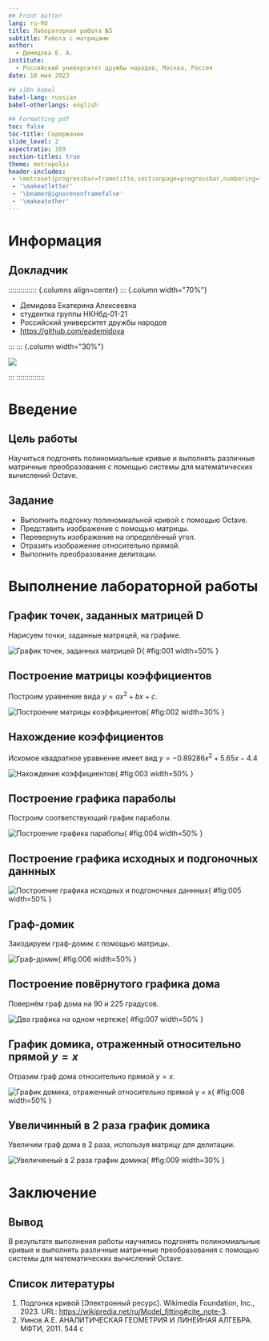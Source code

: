 ```yaml
---
## Front matter
lang: ru-RU
title: Лабораторная работа №5
subtitle: Работа с матрицами
author:
  - Демидова Е. А.
institute:
  - Российский университет дружбы народов, Москва, Россия
date: 18 мая 2023

## i18n babel
babel-lang: russian
babel-otherlangs: english

## Formatting pdf
toc: false
toc-title: Содержание
slide_level: 2
aspectratio: 169
section-titles: true
theme: metropolis
header-includes:
 - \metroset{progressbar=frametitle,sectionpage=progressbar,numbering=fraction}
 - '\makeatletter'
 - '\beamer@ignorenonframefalse'
 - '\makeatother'
---
```


# Информация

## Докладчик

:::::::::::::: {.columns align=center}
::: {.column width="70%"}

  * Демидова Екатерина Алексеевна
  * студентка группы НКНбд-01-21
  * Российский университет дружбы народов
  * <https://github.com/eademidova>

:::
::: {.column width="30%"}

![](./image/ava.jpg)

:::
::::::::::::::

# Введение

## Цель работы

Научиться подгонять полиномиальные кривые и выполнять различные матричные преобразования с помощью системы для математических вычислений Oсtave.

## Задание

- Выполнить подгонку полиномиальной кривой с помощью Octave.
- Представить изображение с помощью матрицы.
- Перевернуть изображение на определённый угол.
- Отразить изображение относительно прямой.
- Выполнить преобразование делитации.

# Выполнение лабораторной работы

## График точек, заданных матрицей D

Нарисуем точки, заданные матрицей, на графике.

![График точек, заданных матрицей D](image/1.png){ #fig:001 width=50% }

## Построение матрицы коэффициентов

Построим уравнение вида $y = ax^2 + bx + c$.

![Построение матрицы коэффициентов](image/2.png){ #fig:002 width=30% }

## Нахождение коэффициентов

Искомое квадратное уравнение имеет вид $y = - 0.89286x^2 + 5.65x - 4.4$

![Нахождение коэффициентов](image/3.png){ #fig:003 width=50% }

## Построение графика параболы

Построим соответствующий график параболы.

![Построение графика параболы](image/4.png){ #fig:004 width=50% }

## Построение графика исходных и подгоночных даннных

![Построение графика исходных и подгоночных даннных](image/5.png){ #fig:005 width=50% }

## Граф-домик

Закодируем граф-домик с помощью матрицы.

![Граф-домик](image/6.png){ #fig:006 width=50% }

## Построение повёрнутого графика дома

Повернём граф дома на 90 и 225 градусов.

![Два графика на одном чертеже](image/7.png){ #fig:007 width=50% }

## График домика, отраженный относительно прямой $y = x$

Отразим граф дома относительно прямой $y = x$.

![График домика, отраженный относительно прямой $y = x$](image/8.png){ #fig:008 width=50% }

## Увеличинный в 2 раза график домика

Увеличим граф дома в 2 раза, используя матрицу для делитации.

![Увеличинный в 2 раза график домика](image/9.png){ #fig:009 width=30% }

# Заключение

## Вывод

В результате выполнения работы научились подгонять полиномиальные кривые и выполнять различные матричные преобразования с помощью системы для математических вычислений Oсtave.

## Список литературы

1. Подгонка кривой [Электронный ресурс]. Wikimedia Foundation, Inc., 2023.
URL: https://wikipredia.net/ru/Model_fitting#cite_note-3.
2. Умнов А.Е. АНАЛИТИЧЕСКАЯ ГЕОМЕТРИЯ И ЛИНЕЙНАЯ АЛГЕБРА. МФТИ, 2011. 544 с
